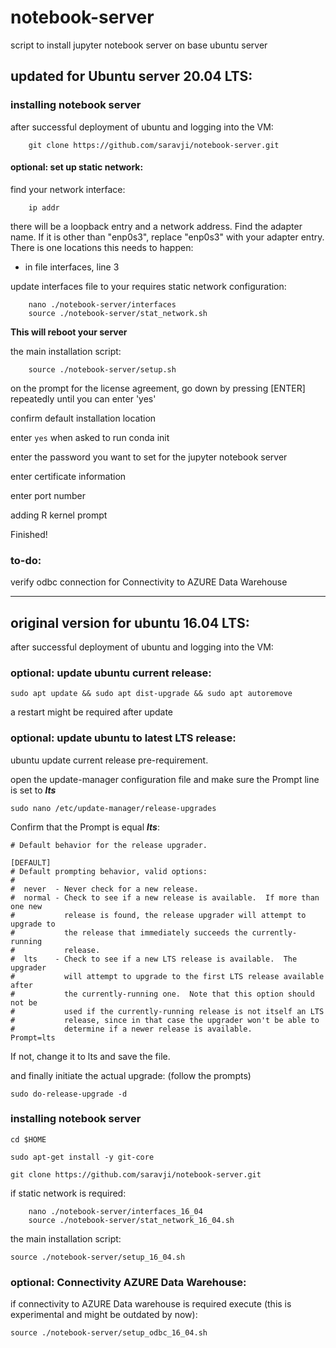 # notebook-server
script to install jupyter notebook server on base ubuntu server

## updated for Ubuntu server 20.04 LTS:

### installing notebook server

after successful deployment of ubuntu and logging into the VM:

```
    git clone https://github.com/saravji/notebook-server.git
```
#### optional: set up static network:

find your network interface:

```
    ip addr
```

there will be a loopback entry and a network address. Find the adapter name. If it is other than "enp0s3", replace "enp0s3" with your adapter entry. There is one locations this needs to happen:  
- in file interfaces, line 3  

update interfaces file to your requires static network configuration:  

```
    nano ./notebook-server/interfaces
    source ./notebook-server/stat_network.sh
```

**This will reboot your server**


the main installation script:

```
    source ./notebook-server/setup.sh
```

on the prompt for the license agreement, go down by pressing [ENTER] repeatedly until you can enter 'yes'  

confirm default installation location  

enter ```yes``` when asked to run conda init  

enter the password you want to set for the jupyter notebook server  

enter certificate information  

enter port number  

adding R kernel prompt  

Finished!


### to-do:

verify odbc connection for Connectivity to AZURE Data Warehouse

-----



## original version for ubuntu 16.04 LTS:

after successful deployment of ubuntu and logging into the VM:

### optional: update ubuntu current release:
```
sudo apt update && sudo apt dist-upgrade && sudo apt autoremove
```
a restart might be required after update

### optional: update ubuntu to latest LTS release:
ubuntu update current release pre-requirement.

open the update-manager configuration file and make sure the Prompt line is set to ***lts***
```
sudo nano /etc/update-manager/release-upgrades
```
Confirm that the Prompt is equal _**lts**_:
```
# Default behavior for the release upgrader.

[DEFAULT]
# Default prompting behavior, valid options:
#
#  never  - Never check for a new release.
#  normal - Check to see if a new release is available.  If more than one new
#           release is found, the release upgrader will attempt to upgrade to
#           the release that immediately succeeds the currently-running
#           release.
#  lts    - Check to see if a new LTS release is available.  The upgrader
#           will attempt to upgrade to the first LTS release available after
#           the currently-running one.  Note that this option should not be
#           used if the currently-running release is not itself an LTS
#           release, since in that case the upgrader won't be able to
#           determine if a newer release is available.
Prompt=lts
```

If not, change it to lts and save the file.

and finally initiate the actual upgrade:
(follow the prompts)
```
sudo do-release-upgrade -d
```

### installing notebook server

```
cd $HOME

sudo apt-get install -y git-core

git clone https://github.com/saravji/notebook-server.git
```
if static network is required:
```
    nano ./notebook-server/interfaces_16_04
    source ./notebook-server/stat_network_16_04.sh
```
the main installation script:
```
source ./notebook-server/setup_16_04.sh
```
### optional: Connectivity AZURE Data Warehouse:
if connectivity to AZURE Data warehouse is required execute (this is experimental and might be outdated by now):
```
source ./notebook-server/setup_odbc_16_04.sh
```
